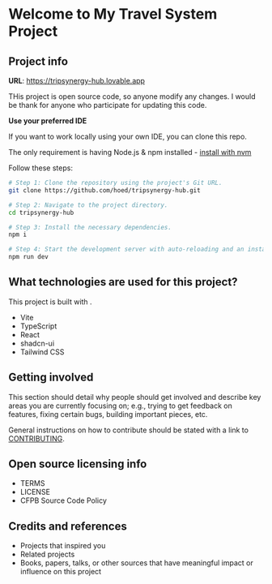 # Welcome to My Travel System Project

## Project info

**URL**: https://tripsynergy-hub.lovable.app

THis project is open source code, so anyone modify any changes.
I would be thank for anyone who participate for updating this code.

**Use your preferred IDE**

If you want to work locally using your own IDE, you can clone this repo.

The only requirement is having Node.js & npm installed - [install with nvm](https://github.com/nvm-sh/nvm#installing-and-updating)

Follow these steps:

```sh
# Step 1: Clone the repository using the project's Git URL.
git clone https://github.com/hoed/tripsynergy-hub.git

# Step 2: Navigate to the project directory.
cd tripsynergy-hub

# Step 3: Install the necessary dependencies.
npm i

# Step 4: Start the development server with auto-reloading and an instant preview.
npm run dev
```

## What technologies are used for this project?

This project is built with .

- Vite
- TypeScript
- React
- shadcn-ui
- Tailwind CSS

## Getting involved
This section should detail why people should get involved and describe key areas you are currently focusing on; e.g., trying to get feedback on features, fixing certain bugs, building important pieces, etc.

General instructions on how to contribute should be stated with a link to [CONTRIBUTING](https://github.com/hoed/tripsynergy-hub/CONTRIBUTING.md).

## Open source licensing info
- TERMS
- LICENSE
- CFPB Source Code Policy

## Credits and references
- Projects that inspired you
- Related projects
- Books, papers, talks, or other sources that have meaningful impact or influence on this project

